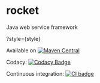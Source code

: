 # rocket
Java web service framework

?style={style}

Available on [![Maven Central](https://maven-badges.herokuapp.com/maven-central/com.github.narender-singh/rocket/badge.svg)](https://maven-badges.herokuapp.com/maven-central/com.github.narender-singh/rocket/)

Codacy: [![Codacy Badge](https://api.codacy.com/project/badge/Grade/2d49abf1b558437b98751dc9fab801e1)](https://www.codacy.com/app/na.singh/rocket?utm_source=github.com&amp;utm_medium=referral&amp;utm_content=narender-singh/rocket&amp;utm_campaign=Badge_Grade)

Continuous integration: [![CI badge](https://travis-ci.org/narender-singh/rocket.svg?branch=master)](https://travis-ci.org/narender-singh/rocket)
